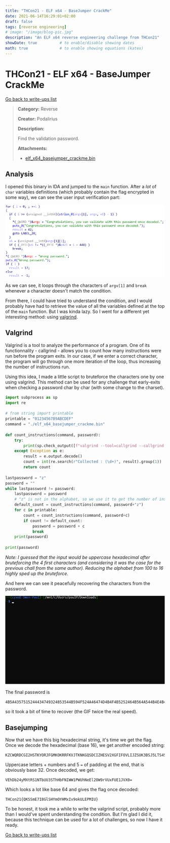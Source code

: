 ```yaml
---
title: "THCon21 - ELF x64 - BaseJumper CrackMe"
date: 2021-06-14T16:29:01+02:00
draft: false
tags: [reverse engineering]
# image: "/image/blog-pic.jpg"
description: "An ELF x64 reverse engineering challenge from THCon21"
showDate: true          # to enable/disable showing dates
math: true              # to enable showing equations (katex)
---
```


# THCon21 - ELF x64 - BaseJumper CrackMe

[Go back to write-ups list](../)

> **Category:** Reverse
> 
> **Creator:** Podalirius
> 
> **Description:**
> 
> Find the validation password.
> 
> **Attachments:**
> - [elf_x64_basejumper_crackme.bin](/files/thcon21/elf_x64_basejumper_crackme.bin)

## Analysis

I opened this binary in IDA and jumped to the `main` function. After a *lot* of `char` variables definitions (which probably contain the flag encrypted in some way), we can see the user input verification part:

![Verification input](/image/thcon21/input_verif.png)

As we can see, it loops through the characters of `argv[1]` and `break` whenever a character doesn't match the condition.

From there, I could have tried to understand the condition, and I would probably have had to retrieve the value of all the variables defined at the top of the `main` function. But I was kinda lazy. So I went for a different yet interesting method: using [valgrind](https://valgrind.org/).

## Valgrind

Valgrind is a tool to analyze the performance of a program. One of its functionnality - callgrind - allows you to count how many instructions were run before the program exits. In our case, if we enter a correct character, the program will go through one more iteration of the loop, thus increasing the number of instructions run.

Using this idea, I made a little script to bruteforce the characters one by one using valgrind. This method can be used for any challenge that early-exits when checking a password char by char (with some change to the charset).

```py
import subprocess as sp
import re

# from string import printable
printable = "0123456789ABCDEF"
command = "./elf_x64_basejumper_crackme.bin"

def count_instructions(command, password):
    try:
        print(sp.check_output([f"valgrind --tool=callgrind --callgrind-out-file=/dev/null {command} {password}"], stderr=sp.STDOUT, shell=True))
    except Exception as e:
        result = e.output.decode()
        count = int(re.search(r"Collected : (\d+)", result).group(1))
        return count

lastpassword = "z"
password = ""
while lastpassword != password:
    lastpassword = password
    # "z" is not in the alphabet, so we use it to get the number of instructions for a password that is sure to fail
    default_count = count_instructions(command, password+"z")
    for c in printable:
        count = count_instructions(command, password+c)
        if count != default_count:
            password = password + c
            break
    print(password)

print(password)
```

*Note: I guessed that the input would be uppercase hexadecimal after bruteforcing the 4 first characters (and considering it was the case for the previous chall from the same author). Reducing the alphabet from 100 to 16 highly sped up the bruteforce.*

And here we can see it peacefully recovering the characters from the password.

![Valgrind](/image/thcon21/valgrind.gif)

The final password is
```
4B5A4357515244434749324853544B594F524A46474D4B4F4B5252464B564A544B4E4B4751534443495A484553563258474649464F564C494A5A53554B3342534A354C54533453574B5634454D564B46474646464D57425148553D3D3D3D3D3
```
so it took a bit of time to recover (the GIF twice the real speed).

## Basejumping

Now that we have this big hexadecimal string, it's time we get the flag. Once we decode the hexadecimal (base 16), we get another encoded string:

```
KZCWQRDCGI2HSTKYORJFGMKOKRRFKVJTKNKGQSDCIZHESV2XGFIFOVLIJZSUK3BSJ5LTS4SWKV4EMVKFGFFFMWBQHU=====
```
Uppercase letters + numbers and 5 `=` of padding at the end, that is obviously base 32. Once decoded, we get:

```
VEhDb24yMXtRS1NTbUU3SThHbFNIWW1PWUhNeEl2OW9rVUxFUE1JVX0=
```
Which looks a lot like base 64 and gives the flag once decoded:

```
THCon21{QKSSmE7I8GlSHYmOYHMxIv9okULEPMIU}
```

To be honest, it took me a while to write the valgrind script, probably more than I would've spent understanding the condition. But I'm glad I did it, because this technique can be used for a lot of challenges, so now I have it ready.

[Go back to write-ups list](../)